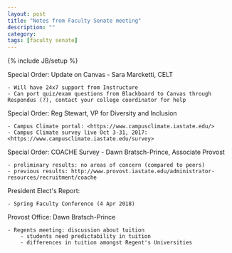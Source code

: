 ```yaml
---
layout: post
title: "Notes from Faculty Senate meeting"
description: ""
category: 
tags: [faculty senate]
---
```

{% include JB/setup %}

Special Order: Update on Canvas - Sara Marcketti, CELT

    - Will have 24x7 support from Instructure
    - Can port quiz/exam questions from Blackboard to Canvas through Respondus (?), contact your college coordinator for help

Special Order: Reg Stewart, VP for Diversity and Inclusion

    - Campus Climate portal: <https://www.campusclimate.iastate.edu/>
    - Campus Climate survey live Oct 3-31, 2017: <https://www.campusclimate.iastate.edu/survey>

Special Order: COACHE Survey - Dawn Bratsch-Prince, Associate Provost

    - preliminary results: no areas of concern (compared to peers)
    - previous results: http://www.provost.iastate.edu/administrator-resources/recruitment/coache

President Elect's Report:

    - Spring Faculty Conference (4 Apr 2018)

Provost Office: Dawn Bratsch-Prince

    - Regents meeting: discussion about tuition
        - students need predictability in tuition
        - differences in tuition amongst Regent's Universities
